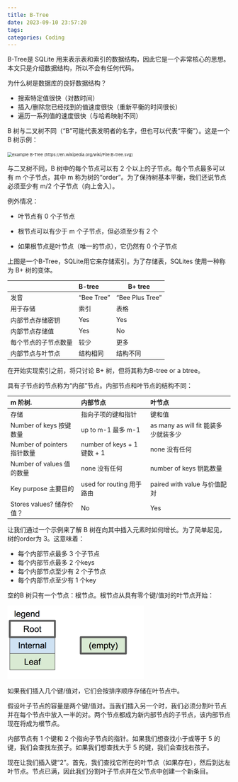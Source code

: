 ```yaml
---
title: B-Tree
date: 2023-09-10 23:57:20
tags:
categories: Coding
---
```




B-Tree是 SQLite 用来表示表和索引的数据结构，因此它是一个非常核心的思想。本文只是介绍数据结构，所以不会有任何代码。

为什么树是数据库的良好数据结构？

- 搜索特定值很快（对数时间）
- 插入/删除您已经找到的值速度很快（重新平衡的时间很长）
- 遍历一系列值的速度很快（与哈希映射不同）

B 树与二叉树不同（“B”可能代表发明者的名字，但也可以代表“平衡”）。这是一个 B 树示例：

<img src="https://cstack.github.io/db_tutorial/assets/images/B-tree.png" alt="example B-Tree (https://en.wikipedia.org/wiki/File:B-tree.svg)" style="zoom:67%;" />



与二叉树不同，B 树中的每个节点可以有 2 个以上的子节点。每个节点最多可以有 m 个子节点，其中 m 称为树的“order”。为了保持树基本平衡，我们还说节点必须至少有 m/2 个子节点（向上舍入）。

例外情况：

- 叶节点有 0 个子节点

- 根节点可以有少于 m 个子节点，但必须至少有 2 个
- 如果根节点是叶节点（唯一的节点），它仍然有 0 个子节点

上图是一个B-Tree，SQLite用它来存储索引。为了存储表，SQLites 使用一种称为 B+ 树的变体。

|                      | B-tree     | B+ tree         |
| :------------------- | :--------- | --------------- |
| 发音                 | “Bee Tree” | “Bee Plus Tree” |
| 用于存储             | 索引       | 表格            |
| 内部节点存储密钥     | Yes        | Yes             |
| 内部节点存储值       | Yes        | No              |
| 每个节点的子节点数量 | 较少       | 更多            |
| 内部节点与叶节点     | 结构相同   | 结构不同        |

在开始实现索引之前，将只讨论 B+ 树，但将其称为B-tree or a btree。

具有子节点的节点称为“内部”节点。内部节点和叶节点的结构不同：

| **m 阶树.**                 | 内部节点                    | 叶节点                               |
| :-------------------------- | :-------------------------- | :----------------------------------- |
| 存储                        | 指向子项的键和指针          | 键和值                               |
| Number of keys 按键数量     | up to m-1 最多 m-1          | as many as will fit 能装多少就装多少 |
| Number of pointers 指针数量 | number of keys + 1 键数 + 1 | none 没有任何                        |
| Number of values 值的数量   | none 没有任何               | number of keys 钥匙数量              |
| Key purpose 主要目的        | used for routing 用于路由   | paired with value 与价值配对         |
| Stores values? 储存价值？   | No                          | Yes                                  |

让我们通过一个示例来了解 B 树在向其中插入元素时如何增长。为了简单起见，树的order为 3。这意味着：

- 每个内部节点最多 3 个子节点
- 每个内部节点最多 2 个keys
- 每个内部节点至少有 2 个子节点
- 每个内部节点至少有 1 个key

空的B 树只有一个节点：根节点。根节点从具有零个键/值对的叶节点开始：

<img src="../images/btree1.png" alt="empty btree" style="zoom:50%;" />

如果我们插入几个键/值对，它们会按排序顺序存储在叶节点中。

假设叶子节点的容量是两个键/值对。当我们插入另一个时，我们必须分割叶节点并在每个节点中放入一半的对。两个节点都成为新内部节点的子节点，该内部节点现在将成为根节点。

内部节点有 1 个键和 2 个指向子节点的指针。如果我们想查找小于或等于 5 的键，我们会查找左孩子。如果我们想查找大于 5 的键，我们会查找右孩子。

现在让我们插入键“2”。首先，我们查找它所在的叶节点（如果存在），然后到达左叶节点。节点已满，因此我们分割叶子节点并在父节点中创建一个新条目。
